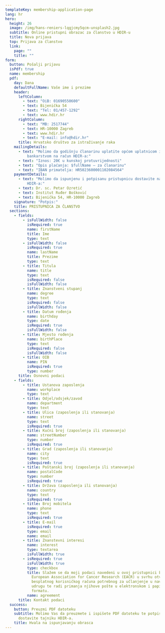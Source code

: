 ```yaml
---
templateKey: membership-application-page
lang: hr
hero:
  height: 26
  image: /img/hans-reniers-lqgjcmy5qcm-unsplash2.jpg
  subtitle: Online pristupni obrazac za članstvo u HDIR-u
  title: Nova prijava
  top: Prijava za članstvo
  link:
    page: ""
    title: ""
form:
  button: Pošalji prijavu
  isPdf: true
  name: membership
  pdf:
    day: Dana
    defaultFullName: Vaše ime i prezime
    header:
      leftColumn:
        - text: "OiB: 01690550600"
        - text: Bijenička 54
        - text: "Tel: 01/457-1292"
        - text: www.hdir.hr
      rightColumn:
        - text: "MB: 2517744"
        - text: HR-10000 Zagreb
        - text: www.hdir.hr
        - text: "E-mail: info@hdir.hr"
      title: Hrvatsko društvo za istraživanje raka
    mailingDetails:
      - text: "Molimo da godišnju članarinu uplatite općom uplatnicom ili internet
          bankarstvom na račun HDIR-a:"
      - text: "Iznos: 20€ u kunskoj protuvrijednosti"
      - text: "Opis plaćanja: $fullName – za članarinu"
      - text: "IBAN primatelja: HR5023600001102084564"
    paymentDetails:
      - text: "Molimo da ispunjenu i potpisanu pristupnicu dostavite na adresu tajnika
          HDIR-a:"
      - text: Dr. sc. Petar Ozretić
      - text: Institut Ruđer Bošković
      - text: Bijenička 54, HR-10000 Zagreb
    signature: "Potpis:"
    title: PRISTUPNICA ZA ČLANSTVO
  sections:
    - fields:
        - isFullWidth: false
          isRequired: true
          name: firstName
          title: Ime
          type: text
        - isFullWidth: false
          isRequired: true
          name: lastName
          title: Prezime
          type: text
        - title: Titula
          name: title
          type: text
          isRequired: false
          isFullWidth: false
        - title: Znanstveni stupanj
          name: degree
          type: text
          isRequired: false
          isFullWidth: false
        - title: Datum rođenja
          name: birthday
          type: date
          isRequired: true
          isFullWidth: false
        - title: Mjesto rođenja
          name: birthPlace
          type: text
          isRequired: false
          isFullWidth: false
        - title: OIB
          name: PIN
          isRequired: true
          type: number
      title: Osnovni podaci
    - fields:
        - title: Ustanova zaposlenja
          name: workplace
          type: text
        - title: Odjel/odsjek/zavod
          name: department
          type: text
        - title: Ulica (zaposlenja ili stanovanja)
          name: street
          type: text
          isRequired: true
        - title: Kućni broj (zaposlenja ili stanovanja)
          name: streetNumber
          type: number
          isRequired: true
        - title: Grad (zaposlenja ili stanovanja)
          name: city
          type: text
          isRequired: true
        - title: Poštanski broj (zaposlenja ili stanovanja)
          name: postalCode
          type: number
          isRequired: true
        - title: Država (zaposlenja ili stanovanja)
          name: country
          type: text
          isRequired: true
        - title: Broj mobitela
          name: phone
          type: text
          isRequired: true
        - title: E-mail
          isRequired: true
          type: email
          name: email
        - title: Znanstevni interesi
          name: interest
          type: textarea
          isFullWidth: true
        - isRequired: true
          isFullWidth: true
          type: checkbox
          title: Slažem se da moji podaci navedeni u ovoj pristupnici budu proslijeđeni u
            European Association for Cancer Research (EACR) u svrhu otvaranja
            besplatnog korisničkog računa potrebnog za učlanjenje u navedenu
            udrugu te radi primanja njihove pošte u elektronskom i papirnatom
            formatu.
          name: agreement
      title: Kontakt podaci
  success:
    button: Preuzmi PDF datoteku
    subtitle: Molimo Vas da preuzmete i ispišete PDF datoteku te potpisani dokument
      dostavite tajniku HDIR-a.
    title: Hvala na ispunjavanju obrasca
---
```

